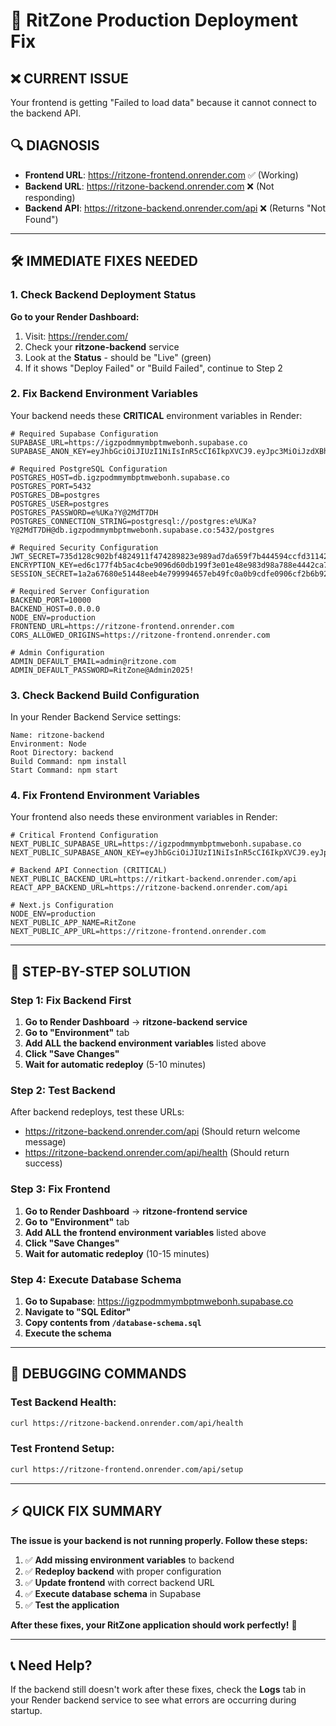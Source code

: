 # 🚨 RitZone Production Deployment Fix

## ❌ **CURRENT ISSUE**
Your frontend is getting "Failed to load data" because it cannot connect to the backend API.

## 🔍 **DIAGNOSIS**
- **Frontend URL**: https://ritzone-frontend.onrender.com ✅ (Working)
- **Backend URL**: https://ritzone-backend.onrender.com ❌ (Not responding)
- **Backend API**: https://ritzone-backend.onrender.com/api ❌ (Returns "Not Found")

---

## 🛠️ **IMMEDIATE FIXES NEEDED**

### **1. Check Backend Deployment Status**

**Go to your Render Dashboard:**
1. Visit: https://render.com/
2. Check your **ritzone-backend** service
3. Look at the **Status** - should be "Live" (green)
4. If it shows "Deploy Failed" or "Build Failed", continue to Step 2

### **2. Fix Backend Environment Variables**

Your backend needs these **CRITICAL** environment variables in Render:

```env
# Required Supabase Configuration
SUPABASE_URL=https://igzpodmmymbptmwebonh.supabase.co
SUPABASE_ANON_KEY=eyJhbGciOiJIUzI1NiIsInR5cCI6IkpXVCJ9.eyJpc3MiOiJzdXBhYmFzZSIsInJlZiI6ImlnenBvZG1teW1icHRtd2Vib25oIiwicm9sZSI6ImFub24iLCJpYXQiOjE3NTQ1NDczNDIsImV4cCI6MjA3MDEyMzM0Mn0.eOy5F_0pE7ki3TXl49bW5c0K1TWGKf2_Vpn1IRKWQRc

# Required PostgreSQL Configuration
POSTGRES_HOST=db.igzpodmmymbptmwebonh.supabase.co
POSTGRES_PORT=5432
POSTGRES_DB=postgres
POSTGRES_USER=postgres
POSTGRES_PASSWORD=e%UKa?Y@2MdT7DH
POSTGRES_CONNECTION_STRING=postgresql://postgres:e%UKa?Y@2MdT7DH@db.igzpodmmymbptmwebonh.supabase.co:5432/postgres

# Required Security Configuration
JWT_SECRET=735d128c902bf4824911f474289823e989ad7da659f7b444594ccfd31142a10b1590e26867bba1661f0a29480be1ee161732cccaa7be44bf7a1e933599bcca54
ENCRYPTION_KEY=ed6c177f4b5ac4cbe9096d60db199f3e01e48e983d98a788e4442ca73d066777
SESSION_SECRET=1a2a67680e51448eeb4e799994657eb49fc0a0b9cdfe0906cf2b6b928c9d7d71dd052108e3ae764399c8c9e82c7b6052

# Required Server Configuration
BACKEND_PORT=10000
BACKEND_HOST=0.0.0.0
NODE_ENV=production
FRONTEND_URL=https://ritzone-frontend.onrender.com
CORS_ALLOWED_ORIGINS=https://ritzone-frontend.onrender.com

# Admin Configuration
ADMIN_DEFAULT_EMAIL=admin@ritzone.com
ADMIN_DEFAULT_PASSWORD=RitZone@Admin2025!
```

### **3. Check Backend Build Configuration**

In your Render Backend Service settings:
```
Name: ritzone-backend
Environment: Node
Root Directory: backend
Build Command: npm install
Start Command: npm start
```

### **4. Fix Frontend Environment Variables**

Your frontend also needs these environment variables in Render:

```env
# Critical Frontend Configuration
NEXT_PUBLIC_SUPABASE_URL=https://igzpodmmymbptmwebonh.supabase.co
NEXT_PUBLIC_SUPABASE_ANON_KEY=eyJhbGciOiJIUzI1NiIsInR5cCI6IkpXVCJ9.eyJpc3MiOiJzdXBhYmFzZSIsInJlZiI6ImlnenBvZG1teW1icHRtd2Vib25oIiwicm9sZSI6ImFub24iLCJpYXQiOjE3NTQ1NDczNDIsImV4cCI6MjA3MDEyMzM0Mn0.eOy5F_0pE7ki3TXl49bW5c0K1TWGKf2_Vpn1IRKWQRc

# Backend API Connection (CRITICAL)
NEXT_PUBLIC_BACKEND_URL=https://ritkart-backend.onrender.com/api
REACT_APP_BACKEND_URL=https://ritzone-backend.onrender.com/api

# Next.js Configuration
NODE_ENV=production
NEXT_PUBLIC_APP_NAME=RitZone
NEXT_PUBLIC_APP_URL=https://ritzone-frontend.onrender.com
```

---

## 🚀 **STEP-BY-STEP SOLUTION**

### **Step 1: Fix Backend First**

1. **Go to Render Dashboard** → **ritzone-backend service**
2. **Go to "Environment"** tab
3. **Add ALL the backend environment variables** listed above
4. **Click "Save Changes"**
5. **Wait for automatic redeploy** (5-10 minutes)

### **Step 2: Test Backend**
After backend redeploys, test these URLs:
- https://ritzone-backend.onrender.com/api (Should return welcome message)
- https://ritzone-backend.onrender.com/api/health (Should return success)

### **Step 3: Fix Frontend**
1. **Go to Render Dashboard** → **ritzone-frontend service**
2. **Go to "Environment"** tab  
3. **Add ALL the frontend environment variables** listed above
4. **Click "Save Changes"**
5. **Wait for automatic redeploy** (10-15 minutes)

### **Step 4: Execute Database Schema**
1. **Go to Supabase**: https://igzpodmmymbptmwebonh.supabase.co
2. **Navigate to "SQL Editor"**
3. **Copy contents from `/database-schema.sql`** 
4. **Execute the schema**

---

## 🔧 **DEBUGGING COMMANDS**

### **Test Backend Health:**
```bash
curl https://ritzone-backend.onrender.com/api/health
```

### **Test Frontend Setup:**
```bash
curl https://ritzone-frontend.onrender.com/api/setup
```

---

## ⚡ **QUICK FIX SUMMARY**

**The issue is your backend is not running properly. Follow these steps:**

1. ✅ **Add missing environment variables** to backend
2. ✅ **Redeploy backend** with proper configuration
3. ✅ **Update frontend** with correct backend URL
4. ✅ **Execute database schema** in Supabase
5. ✅ **Test the application**

**After these fixes, your RitZone application should work perfectly!** 🎉

---

## 📞 **Need Help?**
If the backend still doesn't work after these fixes, check the **Logs** tab in your Render backend service to see what errors are occurring during startup.